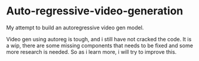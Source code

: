 # Auto-regressive-video-generation
My attempt to build an autoregressive video gen model.

Video gen using autoreg is tough, and i still have not cracked the code. It is a wip, there are some missing components that needs to be fixed and some more research is needed. So as i learn more, i will try to improve this. 
